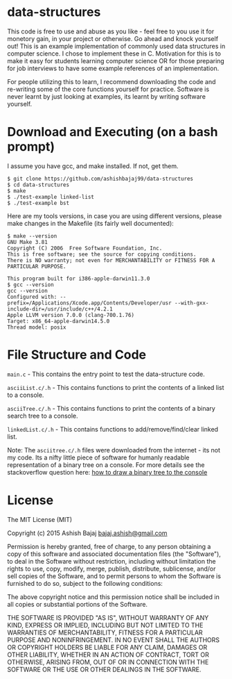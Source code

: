 data-structures
=============

This code is free to use and abuse as you like - feel free to you use it for monetory gain, in your project or otherwise. Go ahead and knock yourself out! This is an example implementation of commonly used data structures in computer science. I chose to implement these in C. Motivation for this is to make it easy for students learning computer science OR for those preparing for job interviews to have some example references of an implementation.

For people utilizing this to learn, I recommend downloading the code and re-writing some of the core functions yourself for practice. Software is never learnt by just looking at examples, its learnt by writing software yourself.

Download and Executing (on a bash prompt)
============
I assume you have gcc, and make installed. If not, get them.
```
$ git clone https://github.com/ashishbajaj99/data-structures
$ cd data-structures
$ make
$ ./test-example linked-list
$ ./test-example bst
```
Here are my tools versions, in case you are using different versions, please make changes in the Makefile (its fairly well documented):
```
$ make --version
GNU Make 3.81
Copyright (C) 2006  Free Software Foundation, Inc.
This is free software; see the source for copying conditions.
There is NO warranty; not even for MERCHANTABILITY or FITNESS FOR A
PARTICULAR PURPOSE.

This program built for i386-apple-darwin11.3.0
$ gcc --version
gcc --version
Configured with: --prefix=/Applications/Xcode.app/Contents/Developer/usr --with-gxx-include-dir=/usr/include/c++/4.2.1
Apple LLVM version 7.0.0 (clang-700.1.76)
Target: x86_64-apple-darwin14.5.0
Thread model: posix

```

File Structure and Code
============
`main.c` - This contains the entry point to test the data-structure code.

`asciiList.c/.h` - This contains functions to print the contents of a linked list to a console.

`asciiTree.c/.h` - This contains functions to print the contents of a binary search tree to a console.

`linkedList.c/.h` - This contains functions to add/remove/find/clear linked list.


Note: The `asciitree.c/.h` files were downloaded from the internet - its not my code. Its a nifty little piece of software for humanly readable representation of a binary tree on a console. For more details see the stackoverflow question here: [how to draw a binary tree to the console](http://stackoverflow.com/questions/801740/c-how-to-draw-a-binary-tree-to-the-console)

License
==========
The MIT License (MIT)

Copyright (c) 2015 Ashish Bajaj bajaj.ashish@gmail.com

Permission is hereby granted, free of charge, to any person obtaining a copy of this software and associated documentation files (the "Software"), to deal in the Software without restriction, including without limitation the rights to use, copy, modify, merge, publish, distribute, sublicense, and/or sell copies of the Software, and to permit persons to whom the Software is furnished to do so, subject to the following conditions:

The above copyright notice and this permission notice shall be included in all copies or substantial portions of the Software.

THE SOFTWARE IS PROVIDED "AS IS", WITHOUT WARRANTY OF ANY KIND, EXPRESS OR IMPLIED, INCLUDING BUT NOT LIMITED TO THE WARRANTIES OF MERCHANTABILITY, FITNESS FOR A PARTICULAR PURPOSE AND NONINFRINGEMENT. IN NO EVENT SHALL THE AUTHORS OR COPYRIGHT HOLDERS BE LIABLE FOR ANY CLAIM, DAMAGES OR OTHER LIABILITY, WHETHER IN AN ACTION OF CONTRACT, TORT OR OTHERWISE, ARISING FROM, OUT OF OR IN CONNECTION WITH THE SOFTWARE OR THE USE OR OTHER DEALINGS IN THE SOFTWARE.
